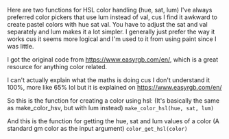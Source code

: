 Here are two functions for HSL color handling (hue, sat, lum)
I've always preferred color pickers that use lum instead of val, cus I find it awkward to create pastel colors with hue sat val. You have to adjust the sat and val separately and lum makes it a lot simpler. I generally just prefer the way it works cus it seems more logical and I'm used to it from using paint since I was little.

I got the original code from https://www.easyrgb.com/en/, which is a great resource for anything color related.

I can't actually explain what the maths is doing cus I don't understand it 100%, more like 65% lol
but it is explained on https://www.easyrgb.com/en/

So this is the function for creating a color using hsl: (It's basically the same as make_color_hsv, but with lum instead)
```make_color_hsl(hue, sat, lum)```

And this is the function for getting the hue, sat and lum values of a color (A standard gm color as the input argument)
```color_get_hsl(color)```